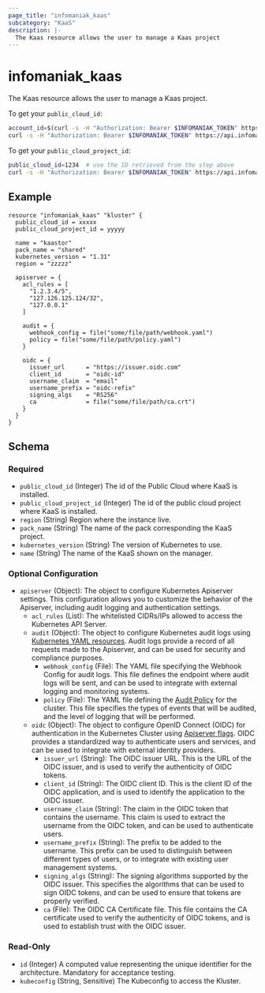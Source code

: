 ```yaml
---
page_title: "infomaniak_kaas"
subcategory: "KaaS"
description: |-
  The Kaas resource allows the user to manage a Kaas project
---
```


# infomaniak_kaas

The Kaas resource allows the user to manage a Kaas project.

To get your `public_cloud_id`:
```sh
account_id=$(curl -s -H "Authorization: Bearer $INFOMANIAK_TOKEN" https://api.infomaniak.com/2/profile | jq '.data.preferences.account.current_account_id')
curl -s -H "Authorization: Bearer $INFOMANIAK_TOKEN" https://api.infomaniak.com/1/public_clouds?account_id=$account_id | jq '.data[] | {"name": .customer_name, "cloud_id": .id}'
```

To get your `public_cloud_project_id`:
```sh
public_cloud_id=1234  # use the ID retrieved from the step above
curl -s -H "Authorization: Bearer $INFOMANIAK_TOKEN" https://api.infomaniak.com/1/public_clouds/$public_cloud_id/projects | jq '.data[] | {"name": .name, "project_id": .public_cloud_project_id}'
```

## Example

```hcl
resource "infomaniak_kaas" "kluster" {
  public_cloud_id = xxxxx
  public_cloud_project_id = yyyyy
  
  name = "kaastor"
  pack_name = "shared"
  kubernetes_version = "1.31"
  region = "zzzzz"

  apiserver = {
    acl_rules = [
      "1.2.3.4/5",
      "127.126.125.124/32",
      "127.0.0.1"
    ]

    audit = {
      webhook_config = file("some/file/path/webhook.yaml")
      policy = file("some/file/path/policy.yaml")
    }

    oidc = {
      issuer_url      = "https://issuer.oidc.com"
      client_id       = "oidc-id"
      username_claim  = "email"
      username_prefix = "oidc-refix"
      signing_algs    = "RS256"
      ca              = file("some/file/path/ca.crt")
    }
  }
}
```

## Schema

### Required

- `public_cloud_id` (Integer) The id of the Public Cloud where KaaS is installed.
- `public_cloud_project_id` (Integer) The id of the public cloud project where KaaS is installed.
- `region` (String) Region where the instance live.
- `pack_name` (String) The name of the pack corresponding the KaaS project.
- `kubernetes_version` (String) The version of Kubernetes to use.
- `name` (String) The name of the KaaS shown on the manager.

### Optional Configuration

- `apiserver` (Object): The object to configure Kubernetes Apiserver settings. This configuration allows you to customize the behavior of the Apiserver, including audit logging and authentication settings.
  - `acl_rules` (List): The whitelisted CIDRs/IPs allowed to access the Kubernetes API Server.
  - `audit` (Object): The object to configure Kubernetes audit logs using [Kubernetes YAML resources](https://kubernetes.io/docs/tasks/debug/debug-cluster/audit/). Audit logs provide a record of all requests made to the Apiserver, and can be used for security and compliance purposes.
    - `webhook_config` (File): The YAML file specifying the Webhook Config for audit logs. This file defines the endpoint where audit logs will be sent, and can be used to integrate with external logging and monitoring systems.
    - `policy` (File): The YAML file defining the [Audit Policy](https://kubernetes.io/docs/tasks/debug/debug-cluster/audit/#audit-policy) for the cluster. This file specifies the types of events that will be audited, and the level of logging that will be performed.
  - `oidc` (Object): The object to configure OpenID Connect (OIDC) for authentication in the Kubernetes Cluster using [Apiserver flags](https://kubernetes.io/docs/reference/access-authn-authz/authentication/#configuring-the-api-server). OIDC provides a standardized way to authenticate users and services, and can be used to integrate with external identity providers.
    - `issuer_url` (String): The OIDC issuer URL. This is the URL of the OIDC issuer, and is used to verify the authenticity of OIDC tokens.
    - `client_id` (String): The OIDC client ID. This is the client ID of the OIDC application, and is used to identify the application to the OIDC issuer.
    - `username_claim` (String): The claim in the OIDC token that contains the username. This claim is used to extract the username from the OIDC token, and can be used to authenticate users.
    - `username_prefix` (String): The prefix to be added to the username. This prefix can be used to distinguish between different types of users, or to integrate with existing user management systems.
    - `signing_algs` (String): The signing algorithms supported by the OIDC issuer. This specifies the algorithms that can be used to sign OIDC tokens, and can be used to ensure that tokens are properly verified.
    - `ca` (File): The OIDC CA Certificate file. This file contains the CA certificate used to verify the authenticity of OIDC tokens, and is used to establish trust with the OIDC issuer.

### Read-Only

- `id` (Integer) A computed value representing the unique identifier for the architecture. Mandatory for acceptance testing.
- `kubeconfig` (String, Sensitive) The Kubeconfig to access the Kluster.
